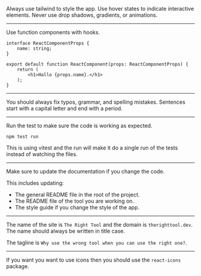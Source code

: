 Always use tailwind to style the app.
Use hover states to indicate interactive elements.
Never use drop shadows, gradients, or animations.

---

Use function components with hooks.

```tsx
interface ReactComponentProps {
    name: string;
}

export default function ReactComponent(props: ReactComponentProps) {
    return (
        <h1>Hallo {props.name}.</h1>
    );
}
```

---

You should always fix typos, grammar, and spelling mistakes.
Sentences start with a capital letter and end with a period.

---

Run the test to make sure the code is working as expected.

```npm
npm test run
```

This is using vitest and the run will make it do a single run of the tests instead of watching the files.

---

Make sure to update the documentation if you change the code.

This includes updating:

- The general README file in the root of the project.
- The README file of the tool you are working on.
- The style guide if you change the style of the app.

---

The name of the site is `The Right Tool` and the domain is `therighttool.dev`.
The name should always be written in title case.

The tagline is `Why use the wrong tool when you can use the right one?`.

---

If you want you want to use icons then you should use the `react-icons` package.
